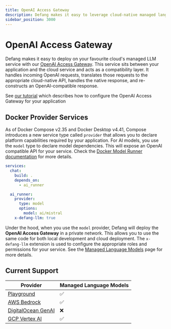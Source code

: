 ```yaml
---
title: OpenAI Access Gateway
description: Defang makes it easy to leverage cloud-native managed language models for your OpenAI-compatible application.
sidebar_position: 3000
---
```


# OpenAI Access Gateway

Defang makes it easy to deploy on your favourite cloud's managed LLM service with our [OpenAI Access Gateway](https://github.com/DefangLabs/openai-access-gateway). This service sits between your application and the cloud service and acts as a compatibility layer.
It handles incoming OpenAI requests, translates those requests to the appropriate cloud-native API, handles the native response, and re-constructs an OpenAI-compatible response.

See [our tutorial](/docs/tutorials/deploying-openai-apps-aws-bedrock-gcp-vertex/) which describes how to configure the OpenAI Access Gateway for your application

## Docker Provider Services

As of Docker Compose v2.35 and Docker Desktop v4.41, Compose introduces a new service type called `provider` that allows you to declare platform capabilities required by your application.
For AI models, you use the `model` type to declare model dependencies. This will expose an OpenAI compatible API for your service. Check the [Docker Model Runner documentation](https://docs.docker.com/compose/how-tos/model-runner/) for more details.

```yaml
services:
  chat:
    build: .
    depends_on:
      - ai_runner

  ai_runner:
    provider:
      type: model
      options:
        model: ai/mistral
    x-defang-llm: true
```

Under the hood, when you use the `model` provider, Defang will deploy the **OpenAI Access Gateway** in a private network. This allows you to use the same code for both local development and cloud deployment.
The `x-defang-llm` extension is used to configure the appropriate roles and permissions for your service. See the [Managed Language Models](/docs/concepts/managed-llms/managed-language-models/) page for more details.

## Current Support

| Provider | Managed Language Models |
| --- | --- |
| [Playground](/docs/providers/playground#managed-services) | ✅ |
| [AWS Bedrock](/docs/providers/aws#managed-llms) | ✅ |
| [DigitalOcean GenAI](/docs/providers/digitalocean#future-improvements) | ❌ |
| [GCP Vertex AI](/docs/providers/gcp#managed-llms) | ✅ |
